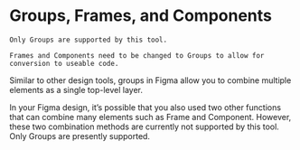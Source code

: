 # Groups, Frames, and Components

```warning
Only Groups are supported by this tool. 

Frames and Components need to be changed to Groups to allow for conversion to useable code.
```

Similar to other design tools, groups in Figma allow you to combine multiple elements as a single top-level layer.

In your Figma design, it’s possible that you also used two other functions that can combine many elements such as Frame and Component. However, these two combination methods are currently not supported by this tool. Only Groups are presently supported.
